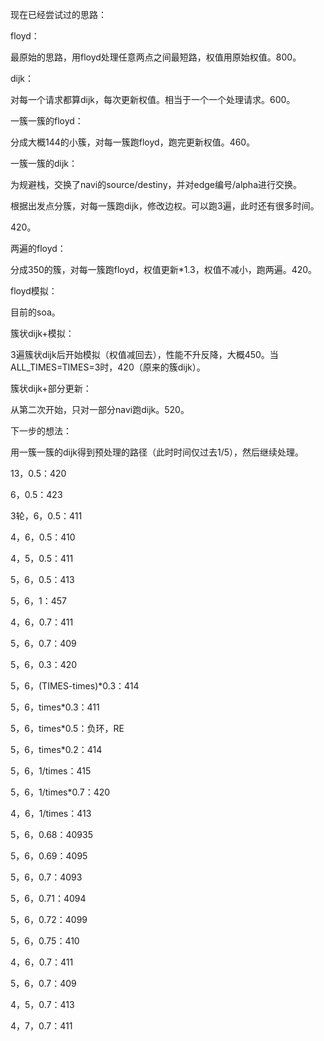 现在已经尝试过的思路：

floyd：

最原始的思路，用floyd处理任意两点之间最短路，权值用原始权值。800。



dijk：

对每一个请求都算dijk，每次更新权值。相当于一个一个处理请求。600。



一簇一簇的floyd：

分成大概144的小簇，对每一簇跑floyd，跑完更新权值。460。



一簇一簇的dijk：

为规避栈，交换了navi的source/destiny，并对edge编号/alpha进行交换。

根据出发点分簇，对每一簇跑dijk，修改边权。可以跑3遍，此时还有很多时间。

420。



两遍的floyd：

分成350的簇，对每一簇跑floyd，权值更新*1.3，权值不减小，跑两遍。420。



floyd模拟：

目前的soa。



簇状dijk+模拟：

3遍簇状dijk后开始模拟（权值减回去），性能不升反降，大概450。当ALL_TIMES=TIMES=3时，420（原来的簇dijk）。



簇状dijk+部分更新：

从第二次开始，只对一部分navi跑dijk。520。



下一步的想法：

用一簇一簇的dijk得到预处理的路径（此时时间仅过去1/5），然后继续处理。







13，0.5：420

6，0.5：423

3轮，6，0.5：411

4，6，0.5：410

4，5，0.5：411

5，6，0.5：413

5，6，1：457

4，6，0.7：411

5，6，0.7：409

5，6，0.3：420

5，6，(TIMES-times)*0.3：414

5，6，times*0.3：411

5，6，times*0.5：负环，RE

5，6，times*0.2：414

5，6，1/times：415

5，6，1/times*0.7：420

4，6，1/times：413





5，6，0.68：40935

5，6，0.69：4095

5，6，0.7：4093

5，6，0.71：4094

5，6，0.72：4099

5，6，0.75：410



4，6，0.7：411

5，6，0.7：409

4，5，0.7：413

4，7，0.7：411










